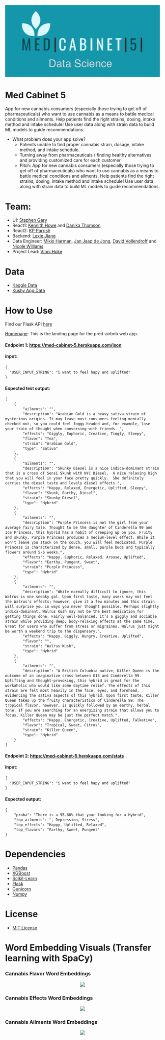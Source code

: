 <div align="center">
  <img src="https://github.com/med-cabinet-5/data-science/blob/master/img/Med%20(1).png"><br>
</div>

# Med Cabinet 5 
App for new cannabis consumers (especially those trying to get off of pharmaceuticals) who want to use cannabis as a means to battle medical conditions and ailments. Help patients find the right strains, dosing, intake method and intake schedule! 
Use user data along with strain data to build ML models to guide recommendations.

- What problem does your app solve?  
    - Patients unable to find proper cannabis strain, dosage, intake method, and intake schedule.
    - Turning away from pharmaceuticals / finding healthy alternatives and providing customized care for each customer
    - Pitch: App for new cannabis consumers (especially those trying to get off of pharmaceuticals) who want to use cannabis as a means to battle medical conditions and ailments. Help patients find the right strains, dosing, intake method and intake schedule! Use user data along with strain data to build ML models to guide recommendations.

# Team:
- UI: [Stephen Gary](https://github.com/stgary)
- React1:  [Kennith Howe](https://github.com/Draxxus702) and [Danika Thomson](https://github.com/DanikaT)
- React2: [KP Parrish](https://github.com/KParrish193)
- Backend: [Lexie Jiang](https://github.com/jiangeyre)
- Data Engineer:  [Mikio Harman](https://github.com/mpHarm88), [Jan Jaap de Jong](https://github.com/Okocha76), [David Vollendroff](https://github.com/DavidVollendroff) and [Nicole Williams](https://github.com/nwilliams030)
- Project Lead: [Vinni Hoke](https://github.com/vinnihoke)

# Data
- [Kaggle Data](https://www.kaggle.com/kingburrito666/cannabis-strains)
- [Kushy App Data](https://github.com/kushyapp/cannabis-dataset/tree/master/Dataset/Strains)

# **How to Use**

Find our Flask API [here](https://github.com/med-cabinet-5/data-science/tree/master/med-cabinet-predictions)

[Homepage](https://med-cabinet-5.herokuapp.com/): This is the landing page for the pred-airbnb web app.

#### Endpoint 1: https://med-cabinet-5.herokuapp.com/json

#### **input**: 

```
{
  "USER_INPUT_STRING": "i want to feel hapy and uplifted"
}
```

#### **Expected test output**:
```
[
    {
        "ailments": "",
        "description": "Arabian Gold is a heavy sativa strain of mysterious origins. It may leave most consumers feeling mentally checked out, so you could feel foggy-headed and, for example, lose your train of thought when conversing with friends. ",
        "effects": "Giggly, Euphoric, Creative, Tingly, Sleepy",
        "flavor": "Tea",
        "strain": "Arabian Gold",
        "type": "Sativa"
    },
    {
        "ailments": "",
        "description": "Skunky Diesel is a nice indica-dominant strain that is a cross of Sensi Skunk with NYC Diesel.  A nice relaxing high that you will feel in your face pretty quickly.  She definitely carries the diesel taste and lovely diesel effects.",
        "effects": "Happy, Relaxed, Energetic, Uplifted, Sleepy",
        "flavor": "Skunk, Earthy, Diesel",
        "strain": "Skunky Diesel",
        "type": "Hybrid"
    },
    {
        "ailments": "",
        "description": "Purple Princess is not the girl from your average fairy tale. Thought to be the daughter of Cinderella 99 and Ice Princess, this hybrid has a habit of creeping up on you. Fruity and skunky, Purple Princess produces a medium-level effect. While it won’t leave you stuck on the couch, you will feel medicated. Purple Princess is characterized by dense, small, purple buds and typically flowers around 5-6 weeks.",
        "effects": "Happy, Euphoric, Relaxed, Arouse, Uplifted",
        "flavor": "Earthy, Pungent, Sweet",
        "strain": "Purple Princess",
        "type": "Hybrid"
    },
    {
        "ailments": "",
        "description": "While normally difficult to ignore, this Walrus is one sneaky gal. Upon first taste, many users may not feel the Walrus’s effects; however, give it a few minutes and this strain will surprise you in ways you never thought possible. Perhaps slightly indica-dominant, Walrus Kush may not be the best medication for getting things done. Fairly well-balanced, it’s a giggly and sociable strain while providing deep, body-relaxing effects at the same time. Great for users who suffer from stress or migraines, Walrus just might be worth a weekend trip to the dispensary.",
        "effects": "Happy, Giggly, Hungry, Creative, Uplifted",
        "flavor": "",
        "strain": "Walrus Kush",
        "type": "Hybrid"
    },
    {
        "ailments": "",
        "description": "A British Columbia native, Killer Queen is the outcome of an imaginative cross between G13 and Cinderella 99. Uplifting and thought-provoking, this hybrid is great for the workaholic who would like some daytime relief. The effects of this strain are felt most heavily in the face, eyes, and forehead, evidencing the sativa aspects of this hybrid. Upon first taste, Killer Queen takes up the fruity characteristics of Cinderella 99. The tropical flavor, however, is quickly followed by an earthy, herbal tone. If you are searching for an energizing strain that allows you to focus, Killer Queen may be just the perfect match.",
        "effects": "Happy, Energetic, Creative, Uplifted, Talkative",
        "flavor": "Tropical, Sweet, Citrus",
        "strain": "Killer Queen",
        "type": "Hybrid"
    }
]
```

#### Endpoint 2: https://med-cabinet-5.herokuapp.com/stats

#### **input**: 
```
{
  "USER_INPUT_STRING": "i want to feel hapy and uplifted"
}
```

#### **Expected output**:
```
{
    "proba": "There is a 95.68% that your looking for a Hybrid",
    "top_ailments": ", Depression, Stress",
    "top_effects": "Happy, Uplifted, Relaxed",
    "top_flavors": "Earthy, Sweet, Pungent"
}
```

# Dependencies
- [Pandas](https://pandas.pydata.org/pandas-docs/stable/)
- [XGBoost](https://xgboost.readthedocs.io/en/latest/)
- [Scikit-Learn](https://scikit-learn.org/stable/)
- [Flask](https://flask.palletsprojects.com/en/1.1.x/api/)
- [Gunicorn](https://gunicorn.org/)
- [Numpy](https://docs.scipy.org/doc/numpy/reference/)

# License
- [MIT License](https://opensource.org/licenses/MIT)

# Word Embedding Visuals (Transfer learning with SpaCy)

### Cannabis Flavor Word Embeddings 
<div align="center">
  <img src="https://github.com/med-cabinet-5/data-science/blob/master/img/flavor.png"><br>
</div>

### Cannabis Effects Word Embeddings 
<div align="center">
  <img src="https://github.com/med-cabinet-5/data-science/blob/master/img/effects.png"><br>
</div>

### Cannabis Ailments Word Embeddings 
<div align="center">
  <img src="https://github.com/med-cabinet-5/data-science/blob/master/img/ailment.png"><br>
</div>



